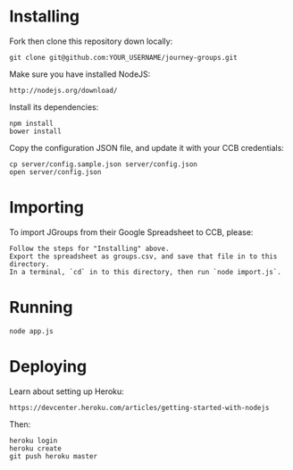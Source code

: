 # Installing

Fork then clone this repository down locally:

	git clone git@github.com:YOUR_USERNAME/journey-groups.git

Make sure you have installed NodeJS:

	http://nodejs.org/download/

Install its dependencies:

	npm install
	bower install

Copy the configuration JSON file, and update it with your CCB credentials:

	cp server/config.sample.json server/config.json
	open server/config.json

# Importing

To import JGroups from their Google Spreadsheet to CCB, please:

	Follow the steps for "Installing" above.
	Export the spreadsheet as groups.csv, and save that file in to this directory.
	In a terminal, `cd` in to this directory, then run `node import.js`.

# Running

	node app.js

# Deploying

Learn about setting up Heroku:

	https://devcenter.heroku.com/articles/getting-started-with-nodejs

Then:

	heroku login
	heroku create
	git push heroku master
